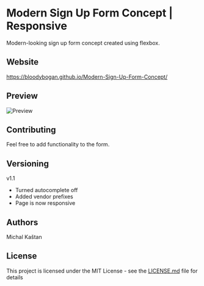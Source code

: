 # Modern Sign Up Form Concept | Responsive

Modern-looking sign up form concept created using flexbox.

## Website

https://bloodybogan.github.io/Modern-Sign-Up-Form-Concept/

## Preview

![Preview](https://i.imgur.com/mWL3IV9.png)

## Contributing

Feel free to add functionality to the form.

## Versioning

v1.1

- Turned autocomplete off
- Added vendor prefixes
- Page is now responsive

## Authors

Michal Kaštan

## License

This project is licensed under the MIT License - see the [LICENSE.md](LICENSE.md) file for details

